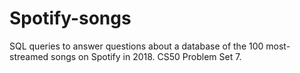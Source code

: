 # Spotify-songs
SQL queries to answer questions about a database of the 100 most-streamed songs on Spotify in 2018. CS50 Problem Set 7.
